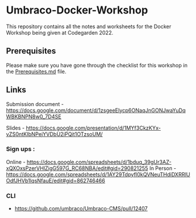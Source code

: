 # Umbraco-Docker-Workshop

This repository contains all the notes and worksheets for the Docker Workshop being given at Codegarden 2022.

## Prerequisites

Please make sure you have gone through the checklist for this workshop in the [Prerequisites.md](Prerequisites.md) file.

## Links

Submission document - https://docs.google.com/document/d/1zsgeeElycp6ONaqJnGONJwaYuDqWBKBNPN8w0_7D4SE

Slides - https://docs.google.com/presentation/d/1MYf3CkzKYx-vZS0ntKIbNPejYVDbU2iPQit1OTzsoUM/

### Sign ups : 

Online - https://docs.google.com/spreadsheets/d/1bduq_39gUr3AZ-xQXOxsPzerVHlZigG597G_RC68NBA/edit#gid=290821255
In Person - https://docs.google.com/spreadsheets/d/1AY29Tdpyfl0kQVNeuTHdiDXRRlUOdfJHVb1lqsNfauE/edit#gid=862746466



### CLI 

- https://github.com/umbraco/Umbraco-CMS/pull/12407



